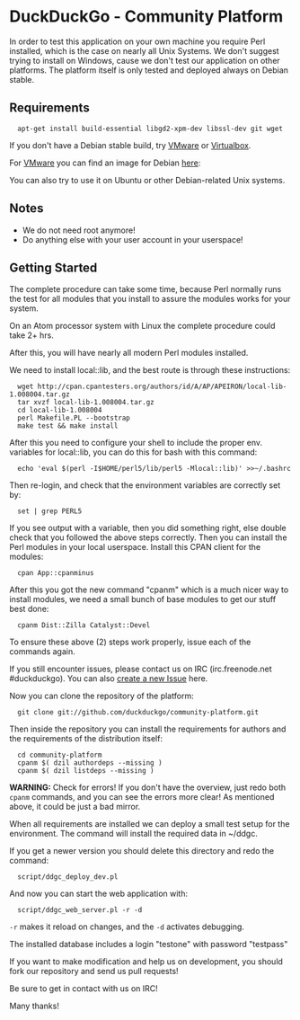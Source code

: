 
# DuckDuckGo - Community Platform

In order to test this application on your own machine you require Perl
installed, which is the case on nearly all Unix Systems. We don't suggest trying
to install on Windows, cause we don't test our application on other platforms.
The platform itself is only tested and deployed always on Debian stable.


## Requirements

      apt-get install build-essential libgd2-xpm-dev libssl-dev git wget

If you don't have a Debian stable build, try [VMware][1] or [Virtualbox][2].

For [VMware][1] you can find an image for Debian [here][3]:

[1]: http://www.vmware.com/
[2]: https://www.virtualbox.org/
[3]: http://www.thoughtpolice.co.uk/vmware/#debian6.0

You can also try to use it on Ubuntu or other Debian-related Unix systems.


## Notes

* We do not need root anymore!
* Do anything else with your user account in your userspace!


## Getting Started

The complete procedure can take some time, because Perl normally runs the test
for all modules that you install to assure the modules works for your system.

On an Atom processor system with Linux the complete procedure could take 2+ hrs.

After this, you will have nearly all modern Perl modules installed.

We need to install local::lib, and the best route is through these instructions:

      wget http://cpan.cpantesters.org/authors/id/A/AP/APEIRON/local-lib-1.008004.tar.gz
      tar xvzf local-lib-1.008004.tar.gz
      cd local-lib-1.008004
      perl Makefile.PL --bootstrap
      make test && make install

After this you need to configure your shell to include the proper env. variables
for local::lib, you can do this for bash with this command:

      echo 'eval $(perl -I$HOME/perl5/lib/perl5 -Mlocal::lib)' >>~/.bashrc

Then re-login, and check that the environment variables are correctly set by:

      set | grep PERL5

If you see output with a variable, then you did something right, else double
check that you followed the above steps correctly.  Then you can install the
Perl modules in your local userspace.  Install this CPAN client for the modules:

      cpan App::cpanminus

After this you got the new command "cpanm" which is a much nicer way to install
modules, we need a small bunch of base modules to get our stuff best done:

      cpanm Dist::Zilla Catalyst::Devel

To ensure these above (2) steps work properly, issue each of the commands again.

If you still encounter issues, please contact us on IRC
(irc.freenode.net #duckduckgo).  You can also [create a new Issue][4] here.

[4]: https://github.com/duckduckgo/community-platform/issues/new

Now you can clone the repository of the platform:

      git clone git://github.com/duckduckgo/community-platform.git

Then inside the repository you can install the requirements for authors and the requirements
of the distribution itself:

      cd community-platform
      cpanm $( dzil authordeps --missing )
      cpanm $( dzil listdeps --missing )

**WARNING:** Check for errors! If you don't have the overview, just redo
both `cpanm` commands, and you can see the errors more clear!  As mentioned
above, it could be just a bad mirror.

When all requirements are installed we can deploy a small test setup for the
environment. The command will install the required data in ~/ddgc.

If you get a newer version you should delete this directory and redo the command:

      script/ddgc_deploy_dev.pl

And now you can start the web application with:

      script/ddgc_web_server.pl -r -d

`-r` makes it reload on changes, and the `-d` activates debugging.

The installed database includes a login "testone" with password "testpass"

If you want to make modification and help us on development, you should fork our
repository and send us pull requests!

Be sure to get in contact with us on IRC!

Many thanks!
